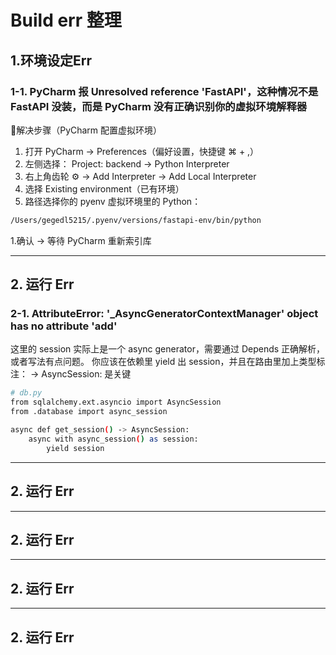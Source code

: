 # Build err  整理

## 1.环境设定Err

### 1-1. PyCharm 报 Unresolved reference 'FastAPI'，这种情况不是 FastAPI 没装，而是 PyCharm 没有正确识别你的虚拟环境解释器

🔹解决步骤（PyCharm 配置虚拟环境）
1. 打开 PyCharm → Preferences（偏好设置，快捷键 ⌘ + ,）
1. 左侧选择：
Project: backend → Python Interpreter
1. 右上角齿轮 ⚙ → Add Interpreter → Add Local Interpreter
1. 选择 Existing environment（已有环境）
1. 路径选择你的 pyenv 虚拟环境里的 Python：

```bash
/Users/gegedl5215/.pyenv/versions/fastapi-env/bin/python
```
1.确认 → 等待 PyCharm 重新索引库

---
## 2. 运行 Err
### 2-1. AttributeError: '_AsyncGeneratorContextManager' object has no attribute 'add'
这里的 session 实际上是一个 async generator，需要通过 Depends 正确解析，或者写法有点问题。
你应该在依赖里 yield 出 session，并且在路由里加上类型标注：
-> AsyncSession: 是关键
```bash
# db.py
from sqlalchemy.ext.asyncio import AsyncSession
from .database import async_session

async def get_session() -> AsyncSession:
    async with async_session() as session:
        yield session

```
---
## 2. 运行 Err

---
## 2. 运行 Err

---
## 2. 运行 Err

---
## 2. 运行 Err